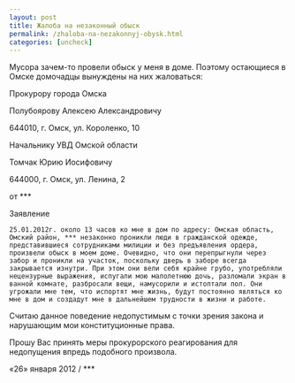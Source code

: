 ```yaml
---
layout: post
title: Жалоба на незаконный обыск
permalink: /zhaloba-na-nezakonnyj-obysk.html
categories: [uncheck]
---
```



Мусора зачем-то провели обыск у меня в доме. Поэтому остающиеся в Омске домочадцы вынуждены на них жаловаться:


Прокурору города Омска

Полубоярову Алексею Александровичу

644010, г. Омск, ул. Короленко, 10


Начальнику УВД Омской области

Томчак Юрию Иосифовичу

644000, г. Омск, ул. Ленина, 2


от ***


Заявление


    25.01.2012г. около 13 часов ко мне в дом по адресу: Омская область, Омский район, *** незаконно проникли люди в гражданской одежде, представившиеся сотрудниками милиции и без предъявления ордера,  произвели обыск в моем доме. Очевидно, что они перепрыгнули через забор и проникли на участок, поскольку дверь в заборе всегда закрывается изнутри. При этом они вели себя крайне грубо, употребляли нецензурные выражения, испугали мою малолетнюю дочь, разломали экран в ванной комнате, разбросали вещи, намусорили и истоптали пол. Они угрожали мне тем, что испортят мне жизнь, будут постоянно являться ко мне в дом и создадут мне в дальнейшем трудности в жизни и работе.

Считаю данное поведение недопустимым с точки зрения закона и нарушающим мои конституционные права.

Прошу Вас принять меры прокурорского реагирования для недопущения впредь подобного произвола.


«26» января 2012									/ ***

